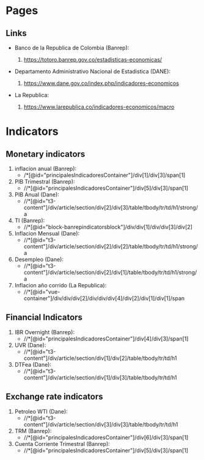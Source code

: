 # Pages

## Links

* Banco de la Republica de Colombia (Banrep):
    1. https://totoro.banrep.gov.co/estadisticas-economicas/

* Departamento Administrativo Nacional de Estadistica (DANE):
    1. https://www.dane.gov.co/index.php/indicadores-economicos

* La Republica: 
    1. https://www.larepublica.co/indicadores-economicos/macro

# Indicators

## Monetary indicators

1. inflacion anual (Banrep):
    *  /*[@id="principalesIndicadoresContainer"]/div[1]/div[3]/span[1]
2. PIB Trimestral (Banrep):
    * //*[@id="principalesIndicadoresContainer"]/div[5]/div[3]/span[1]
3. PIB Anual (Dane):
    * //*[@id="t3-content"]/div/article/section/div[2]/div[3]/table/tbody/tr/td/h1/strong/a  
4. TI (Banrep):
    * //*[@id="block-banrepindicatorsblock"]/div/div[1]/div/div[3]/div[2]
5. Inflacion Mensual (Dane):
    * //*[@id="t3-content"]/div/article/section/div[2]/div[2]/table/tbody/tr/td/h1/strong/a
6. Desempleo (Dane):
    * //*[@id="t3-content"]/div/article/section/div[2]/div[1]/table/tbody/tr/td/h1/strong/a
7. Inflacion año corrido (La Republica): 
    * //*[@id="vue-container"]/div/div/div[2]/div/div/div[4]/div[2]/div[1]/div[1]/span

## Financial Indicators

1. IBR Overnight (Banrep):
    * //*[@id="principalesIndicadoresContainer"]/div[4]/div[3]/span[1]
2. UVR (Dane):
    * //*[@id="t3-content"]/div/article/section/div[1]/div[2]/table/tbody/tr/td/h1
3. DTFea (Dane):
    * //*[@id="t3-content"]/div/article/section/div[1]/div[3]/table/tbody/tr/td/h1

## Exchange rate indicators

1. Petroleo WTI (Dane):
    * //*[@id="t3-content"]/div/article/section/div[3]/div[3]/table/tbody/tr/td/h1
2. TRM (Banrep):
    * //*[@id="principalesIndicadoresContainer"]/div[6]/div[3]/span[1]
3. Cuenta Corriente Trimestral (Banrep):
    * //*[@id="principalesIndicadoresContainer"]/div[5]/div[3]/span[1]
